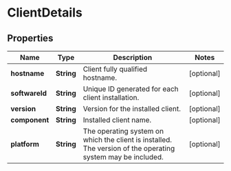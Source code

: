 
# ClientDetails

## Properties
Name | Type | Description | Notes
------------ | ------------- | ------------- | -------------
**hostname** | **String** | Client fully qualified hostname. |  [optional]
**softwareId** | **String** | Unique ID generated for each client installation. |  [optional]
**version** | **String** | Version for the installed client. |  [optional]
**component** | **String** | Installed client name. |  [optional]
**platform** | **String** | The operating system on which the client is installed. The version of the operating system may be included. |  [optional]



